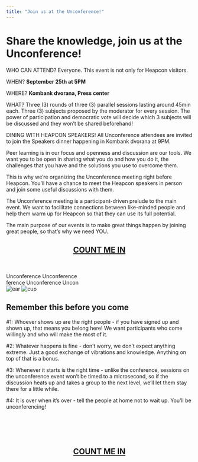 ```yaml
---
title: "Join us at the Unconference!"
---
```


# Share the knowledge, join us at the Unconference!

WHO CAN ATTEND?
Everyone. This event is not only for Heapcon visitors.

WHEN? **September 25th at 5PM**

WHERE? **Kombank dvorana, Press center**

WHAT? Three (3) rounds of three (3) parallel sessions lasting around 45min each. Three (3) subjects proposed by the moderator for every session. The power of participation and democratic vote will decide which 3 subjects will be discussed and they won’t be shared beforehand!

DINING WITH HEAPCON SPEAKERS!
All Unconference attendees are invited to join the Speakers dinner happening in Kombank dvorana at 9PM.

Peer learning is in our focus and openness and discussion are our tools. We want you to be open in sharing what you do and how you do it, the challenges that you have and the solutions you use to overcome them.

This is why we’re organizing the Unconference meeting right before Heapcon. You’ll have a chance to meet the Heapcon speakers in person and join some useful discussions with them.

The Unconference meeting is a participant-driven prelude to the main event. We want to facilitate connections between like-minded people and help them warm up for Heapcon so that they can use its full potential.

The main purpose of our events is to make great things happen by joining great people, so that’s why we need YOU.

<div style="text-align: center; margin-bottom: 50px">
<h2><a href="https://forms.gle/hUY3tFecE3L1YKLPA" target="_blank">COUNT ME IN</a></h2>
</div>

<div class="home">
<div class="block-text block-text-4">
<div class="line-1">Unconference Unconference</div>
<div class="line-2">ference Unconference Uncon</div>
<div class="icons">
<img src="/images/ear.png" alt="ear" class="ear-2">
<img src="/images/cup.png" alt="cup" class="rabbit">
</div>
</div>
</div>

## Remember this before you come

\#1: Whoever shows up are the right people - if you have signed up and shown up, that means you belong here! We want participants who come willingly and who will make the most of it.

\#2: Whatever happens is fine - don’t worry, we don’t expect anything extreme. Just a good exchange of vibrations and knowledge. Anything on top of that is a bonus.

\#3: Whenever it starts is the right time - unlike the conference, sessions on the unconference event won’t be timed to a microsecond, so if the discussion heats up and takes a group to the next level, we’ll let them stay there for a little while.

\#4: It is over when it’s over - tell the people at home not to wait up. You’ll be unconferencing!

<div style="text-align: center; margin: 100px 0 0 0">
<h2><a href="https://forms.gle/hUY3tFecE3L1YKLPA" target="_blank">COUNT ME IN</a></h2>
</div>

